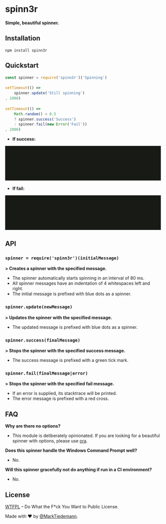 
# spinn3r

**Simple, beautiful spinner.**

## Installation

```
npm install spinn3r
```

## Quickstart

```js
const spinner = require('spinn3r')('Spinning')

setTimeout(() =>
    spinner.update('Still spinning')
, 1000)

setTimeout(() =>
    Math.random() < 0.5
    ? spinner.success('Success')
    : spinner.fail(new Error('Fail'))
, 2000)
```

- **If success:**

![](https://raw.githubusercontent.com/MarkTiedemann/spinn3r/master/media/success.gif)

- **If fail:**

![](https://raw.githubusercontent.com/MarkTiedemann/spinn3r/master/media/fail.gif)

## API

### `spinner = require('spinn3r')(initialMessage)`

**\> Creates a spinner with the specified message.**

- The spinner automatically starts spinning in an interval of 80 ms.
- All spinner messages have an indentation of 4 whitespaces left and right.
- The initial message is prefixed with blue dots as a spinner.

### `spinner.update(newMessage)`

**\> Updates the spinner with the specified message.**

- The updated message is prefixed with blue dots as a spinner.

### `spinner.success(finalMessage)`

**\> Stops the spinner with the specified success message.**

- The success message is prefixed with a green tick mark.

### `spinner.fail(finalMessage|error)`

**\> Stops the spinner with the specified fail message.**

- If an error is supplied, its stacktrace will be printed.
- The error message is prefixed with a red cross.

## FAQ

**Why are there no options?**

- This module is deliberately opinionated. If you are looking for a beautiful spinner with options, please use [ora](https://github.com/sindresorhus/ora).

**Does this spinner handle the Windows Command Prompt well?**

- No.

**Will this spinner gracefully not do anything if run in a CI environment?**

- No.

## License

[WTFPL](http://www.wtfpl.net/) – Do What the F*ck You Want to Public License.

Made with :heart: by [@MarkTiedemann](https://twitter.com/MarkTiedemannDE).
